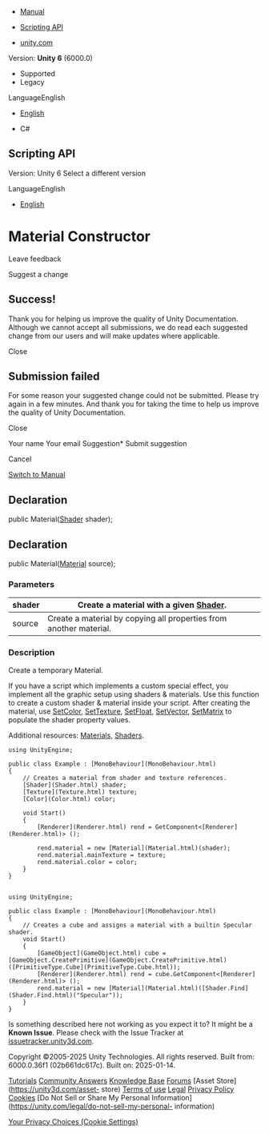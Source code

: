 [ ]()

  * [Manual](../Manual/index.html)
  * [Scripting API](../ScriptReference/index.html)

  * [unity.com](https://unity.com/)

Version: **Unity 6** (6000.0)

  * Supported
  * Legacy

LanguageEnglish

  * [English]()

  * C#

[ ](https://docs.unity3d.com)

## Scripting API

Version: Unity 6 Select a different version

LanguageEnglish

  * [English]()

# Material Constructor

Leave feedback

Suggest a change

## Success!

Thank you for helping us improve the quality of Unity Documentation. Although
we cannot accept all submissions, we do read each suggested change from our
users and will make updates where applicable.

Close

## Submission failed

For some reason your suggested change could not be submitted. Please <a>try
again</a> in a few minutes. And thank you for taking the time to help us
improve the quality of Unity Documentation.

Close

Your name Your email Suggestion* Submit suggestion

Cancel

[Switch to Manual](../Manual/class-Material.html "Go to Material Component in
the Manual")

## Declaration

public Material([Shader](Shader.html) shader);

## Declaration

public Material([Material](Material.html) source);

### Parameters

shader | Create a material with a given [Shader](Shader.html).  
---|---  
source | Create a material by copying all properties from another material.  
  
### Description

Create a temporary Material.

If you have a script which implements a custom special effect, you implement
all the graphic setup using shaders & materials. Use this function to create a
custom shader & material inside your script. After creating the material, use
[SetColor](Material.SetColor.html), [SetTexture](Material.SetTexture.html),
[SetFloat](Material.SetFloat.html), [SetVector](Material.SetVector.html),
[SetMatrix](Material.SetMatrix.html) to populate the shader property values.  
  
Additional resources: [Materials](../Manual/Materials.html),
[Shaders](../Manual/Shaders.html).

    
    
    using UnityEngine;  
      
    public class Example : [MonoBehaviour](MonoBehaviour.html)
    {
        // Creates a material from shader and texture references.
        [Shader](Shader.html) shader;
        [Texture](Texture.html) texture;
        [Color](Color.html) color;  
      
        void Start()
        {
            [Renderer](Renderer.html) rend = GetComponent<[Renderer](Renderer.html)> ();  
      
            rend.material = new [Material](Material.html)(shader);
            rend.material.mainTexture = texture;
            rend.material.color = color;
        }
    }
    
    
    using UnityEngine;  
      
    public class Example : [MonoBehaviour](MonoBehaviour.html)
    {
        // Creates a cube and assigns a material with a builtin Specular shader.
        void Start()
        {
            [GameObject](GameObject.html) cube = [GameObject.CreatePrimitive](GameObject.CreatePrimitive.html)([PrimitiveType.Cube](PrimitiveType.Cube.html));
            [Renderer](Renderer.html) rend = cube.GetComponent<[Renderer](Renderer.html)> ();
            rend.material = new [Material](Material.html)([Shader.Find](Shader.Find.html)("Specular"));
        }
    }

Is something described here not working as you expect it to? It might be a
**Known Issue**. Please check with the Issue Tracker at
[issuetracker.unity3d.com](https://issuetracker.unity3d.com).

Copyright ©2005-2025 Unity Technologies. All rights reserved. Built from:
6000.0.36f1 (02b661dc617c). Built on: 2025-01-14.

[Tutorials](https://unity3d.com/learn) [Community
Answers](https://answers.unity3d.com) [Knowledge
Base](https://support.unity3d.com/hc/en-us)
[Forums](https://forum.unity3d.com) [Asset Store](https://unity3d.com/asset-
store) [Terms of use](https://docs.unity3d.com/Manual/TermsOfUse.html)
[Legal](https://unity.com/legal) [Privacy
Policy](https://unity.com/legal/privacy-policy)
[Cookies](https://unity.com/legal/cookie-policy) [Do Not Sell or Share My
Personal Information](https://unity.com/legal/do-not-sell-my-personal-
information)

[Your Privacy Choices (Cookie Settings)](javascript:void\(0\);)

